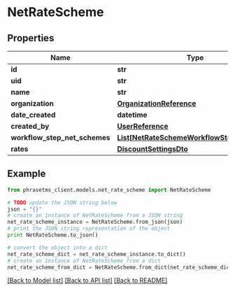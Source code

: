 # NetRateScheme

## Properties

| Name                          | Type                                                                                  | Description | Notes      |
| ----------------------------- | ------------------------------------------------------------------------------------- | ----------- | ---------- |
| **id**                        | **str**                                                                               |             | [optional] |
| **uid**                       | **str**                                                                               |             | [optional] |
| **name**                      | **str**                                                                               |             | [optional] |
| **organization**              | [**OrganizationReference**](OrganizationReference.md)                                 |             | [optional] |
| **date_created**              | **datetime**                                                                          |             | [optional] |
| **created_by**                | [**UserReference**](UserReference.md)                                                 |             | [optional] |
| **workflow_step_net_schemes** | [**List[NetRateSchemeWorkflowStepReference]**](NetRateSchemeWorkflowStepReference.md) |             | [optional] |
| **rates**                     | [**DiscountSettingsDto**](DiscountSettingsDto.md)                                     |             | [optional] |

## Example

```python
from phrasetms_client.models.net_rate_scheme import NetRateScheme

# TODO update the JSON string below
json = "{}"
# create an instance of NetRateScheme from a JSON string
net_rate_scheme_instance = NetRateScheme.from_json(json)
# print the JSON string representation of the object
print NetRateScheme.to_json()

# convert the object into a dict
net_rate_scheme_dict = net_rate_scheme_instance.to_dict()
# create an instance of NetRateScheme from a dict
net_rate_scheme_from_dict = NetRateScheme.from_dict(net_rate_scheme_dict)
```

[[Back to Model list]](../README.md#documentation-for-models) [[Back to API list]](../README.md#documentation-for-api-endpoints) [[Back to README]](../README.md)
